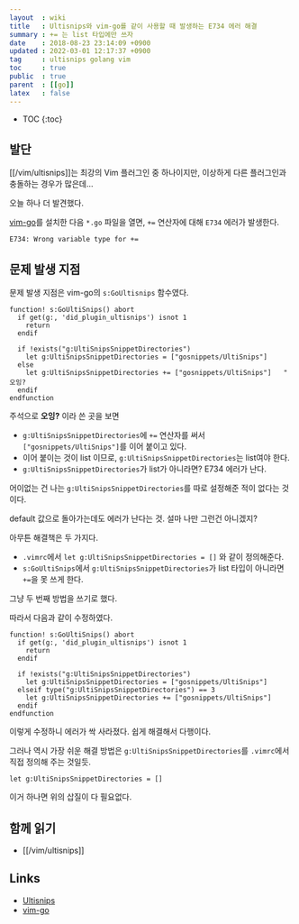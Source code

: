 ```yaml
---
layout  : wiki
title   : Ultisnips와 vim-go를 같이 사용할 때 발생하는 E734 에러 해결
summary : += 는 list 타입에만 쓰자
date    : 2018-08-23 23:14:09 +0900
updated : 2022-03-01 12:17:37 +0900
tag     : ultisnips golang vim
toc     : true
public  : true
parent  : [[go]]
latex   : false
---
```

* TOC
{:toc}

## 발단

[[/vim/ultisnips]]는 최강의 Vim 플러그인 중 하나이지만,
이상하게 다른 플러그인과 충돌하는 경우가 많은데...

오늘 하나 더 발견했다.

[vim-go](https://github.com/fatih/vim-go )를 설치한 다음 `*.go` 파일을 열면, `+=` 연산자에 대해 `E734` 에러가 발생한다.

```
E734: Wrong variable type for +=
```

## 문제 발생 지점

문제 발생 지점은 vim-go의 `s:GoUltisnips` 함수였다.

```viml
function! s:GoUltiSnips() abort
  if get(g:, 'did_plugin_ultisnips') isnot 1
    return
  endif

  if !exists("g:UltiSnipsSnippetDirectories")
    let g:UltiSnipsSnippetDirectories = ["gosnippets/UltiSnips"]
  else
    let g:UltiSnipsSnippetDirectories += ["gosnippets/UltiSnips"]   " 오잉?
  endif
endfunction
```

주석으로 **오잉?** 이라 쓴 곳을 보면

* `g:UltiSnipsSnippetDirectories`에 `+=` 연산자를 써서 `["gosnippets/UltiSnips"]`를 이어 붙이고 있다.
* 이어 붙이는 것이 list 이므로, `g:UltiSnipsSnippetDirectories`는 list여야 한다.
* `g:UltiSnipsSnippetDirectories`가 list가 아니라면? E734 에러가 난다.

어이없는 건 나는 `g:UltiSnipsSnippetDirectories`를 따로 설정해준 적이 없다는 것이다.

default 값으로 돌아가는데도 에러가 난다는 것. 설마 나만 그런건 아니겠지?

아무튼 해결책은 두 가지다.

* `.vimrc`에서 `let g:UltiSnipsSnippetDirectories = []` 와 같이 정의해준다.
* `s:GoUltiSnips`에서 `g:UltiSnipsSnippetDirectories`가 list 타입이 아니라면 `+=`을 못 쓰게 한다.

그냥 두 번째 방법을 쓰기로 했다.

따라서 다음과 같이 수정하였다.

```viml
function! s:GoUltiSnips() abort
  if get(g:, 'did_plugin_ultisnips') isnot 1
    return
  endif

  if !exists("g:UltiSnipsSnippetDirectories")
    let g:UltiSnipsSnippetDirectories = ["gosnippets/UltiSnips"]
  elseif type("g:UltiSnipsSnippetDirectories") == 3
    let g:UltiSnipsSnippetDirectories += ["gosnippets/UltiSnips"]
  endif
endfunction
```

이렇게 수정하니 에러가 싹 사라졌다. 쉽게 해결해서 다행이다.

그러나 역시 가장 쉬운 해결 방법은 `g:UltiSnipsSnippetDirectories`를 `.vimrc`에서 직접 정의해 주는 것일듯.

```viml
let g:UltiSnipsSnippetDirectories = []
```

이거 하나면 위의 삽질이 다 필요없다.

## 함께 읽기

- [[/vim/ultisnips]]

## Links

* [Ultisnips](https://github.com/SirVer/ultisnips )
* [vim-go](https://github.com/fatih/vim-go )
